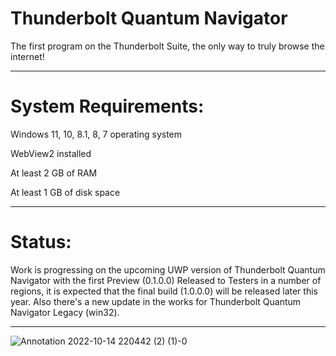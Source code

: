 # Thunderbolt Quantum Navigator
The first program on the Thunderbolt Suite, the only way to truly browse the internet!

-------------------------------------------------------------------

# System Requirements:

Windows 11, 10, 8.1, 8, 7 operating system

WebView2 installed

At least 2 GB of RAM

At least 1 GB of disk space

-------------------------------------------------------------------
# Status:

Work is progressing on the upcoming UWP version of Thunderbolt Quantum Navigator with the first Preview (0.1.0.0) Released to Testers in a number of regions, it is expected that the final build (1.0.0.0) will be released later this year. Also there's a new update in the works for Thunderbolt Quantum Navigator Legacy (win32).

-------------------------------------------------------------------

![Annotation 2022-10-14 220442 (2) (1)-0](https://github.com/Villager2021/Thunderbolt-Quantum-Navigator/assets/82360021/65b81c5f-3f5a-4540-84b0-5d721c2d7ad6)
